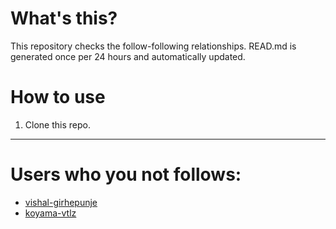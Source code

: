 # What's this?
This repository checks the follow-following relationships.
READ.md is generated once per 24 hours and automatically updated.
# How to use
1. Clone this repo.
 
 --- 
 
 # Users who you not follows: 
  
- [vishal-girhepunje](https://github.com/vishal-girhepunje/) 
- [koyama-vtlz](https://github.com/koyama-vtlz/) 
